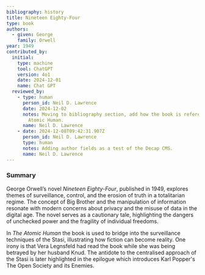 ```yaml
---
bibliography: history
title: Nineteen Eighty-Four
type: book
authors:
  - given: George
    family: Orwell
year: 1949
contributed_by:
  initial:
    type: machine
    tool: ChatGPT
    version: 4o1
    date: 2024-12-01
    name: Chat GPT
  reviewed_by:
    - type: human
      person_id: Neil D. Lawrence
      date: 2024-12-02
      notes: Moving to bibliography section, add how the book is referenced in The
        Atomic Human.
      name: Neil D. Lawrence
    - date: 2024-12-08T09:42:31.907Z
      person_id: Neil D. Lawrence
      type: human
      notes: Adding author fields as a test of the Decap CMS.
      name: Neil D. Lawrence
---
```

<div class="machine-commentary" markdown="1">

### Summary

George Orwell’s novel *Nineteen Eighty-Four*, published in 1949, explores themes of surveillance, control, and the erosion of truth in a totalitarian regime. The concept of Big Brother and the manipulation of information resonate with modern concerns about privacy and the misuse of data in the digital age. The novel serves as a cautionary tale, highlighting the dangers of unchecked power and the fragility of individual freedoms.

In *The Atomic Human* the book is used to bridge into the surveillance techniques of the Stasi, illustrating how fiction can become reality. One irony is that Vera Legnsfeld had read the book while she was being betrayed by her husband Knud. The antidote to the centralised approach of the Stasi is later highlighted in the epilogue which introduces Karl Popper's The Open Society and its Enemies.

</div>